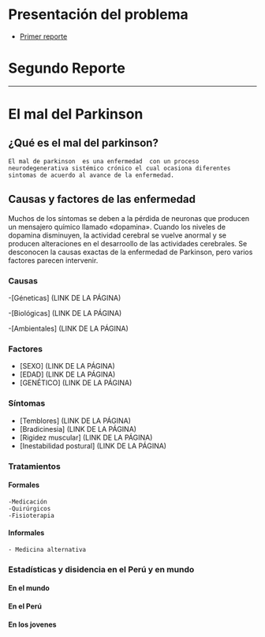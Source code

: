 # Presentación del problema
- [Primer reporte](https://ruizmedranoj.wixsite.com/grupo11)
# Segundo Reporte
---------

# El mal del Parkinson
##  ¿Qué es el mal del parkinson?
    El mal de parkinson  es una enfermedad  con un proceso neurodegenerativa sistémico crónico el cual ocasiona diferentes sintomas de acuerdo al avance de la enfermedad.
## Causas y factores  de las enfermedad
Muchos de los síntomas se deben a la pérdida de neuronas que producen un mensajero químico llamado «dopamina». Cuando los niveles de dopamina disminuyen, la actividad cerebral se vuelve anormal y se producen alteraciones en el desarroollo de las actividades cerebrales. Se desconocen la causas exactas  de la enfermedad de Parkinson, pero varios factores parecen intervenir.
### Causas

 -[Géneticas] (LINK DE LA PÁGINA)
 
 -[Biológicas] (LINK DE LA PÁGINA)
 
 -[Ambientales] (LINK DE LA PÁGINA)
 ### Factores 
 
  - [SEXO] (LINK DE LA PÁGINA)
  - [EDAD] (LINK DE LA PÁGINA)
  - [GENÉTICO] (LINK DE LA PÁGINA)
 ### Síntomas 
 - [Temblores] (LINK DE LA PÁGINA)
 - [Bradicinesia] (LINK DE LA PÁGINA)
 - [Rigidez muscular] (LINK DE LA PÁGINA)
 - [Inestabilidad postural] (LINK DE LA PÁGINA)
 ### Tratamientos 
  #### Formales
    -Medicación
    -Quirúrgicos
    -Fisioterapia
  #### Informales
    - Medicina alternativa
 ### Estadísticas y disidencia en el Perú  y en  mundo   
 
  #### En el mundo
  
  #### En el Perú
  
  #### En los jovenes
    
  
 
 
    

